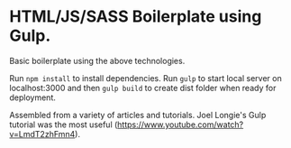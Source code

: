 # HTML/JS/SASS Boilerplate using Gulp.

Basic boilerplate using the above technologies.

Run ````npm install```` to install dependencies.
Run ````gulp```` to start local server on localhost:3000 and then ````gulp build```` to create dist folder when ready for deployment.

Assembled from a variety of articles and tutorials.
Joel Longie's Gulp tutorial was the most useful (https://www.youtube.com/watch?v=LmdT2zhFmn4).